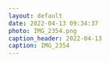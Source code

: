 ```yaml
---
layout: default
date: 2022-04-13 09:34:37
photo: IMG_2354.png
caption_header: 2022-04-13
caption: IMG_2354
---
```

